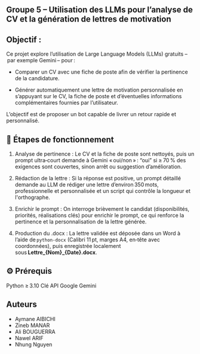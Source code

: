 ## Groupe 5 – Utilisation des LLMs pour l’analyse de CV et la génération de lettres de motivation 

## Objectif :

Ce projet explore l’utilisation de Large Language Models (LLMs) gratuits – par exemple Gemini – pour :

* Comparer un CV avec une fiche de poste afin de vérifier la pertinence de la candidature.

* Générer automatiquement une lettre de motivation personnalisée en s’appuyant sur le CV, la fiche de poste et d’éventuelles informations complémentaires fournies par l’utilisateur.

L’objectif est de proposer un bot capable de livrer un retour rapide et personnalisé.

## 📁 Étapes de fonctionnement

1. Analyse de pertinence : Le CV et la fiche de poste sont nettoyés, puis un prompt ultra‑court demande à Gemini « oui/non » : “oui” si ≥ 70 % des exigences sont couvertes, sinon arrêt ou suggestion d’amélioration.

2. Rédaction de la lettre : Si la réponse est positive, un prompt détaillé demande au LLM de rédiger une lettre d’environ 350 mots, professionnelle et personnalisée et un script qui contrôle la longueur et l'orthographe. 

3. Enrichir le prompt : On interroge brièvement le candidat (disponibilités, priorités, réalisations clés) pour enrichir le prompt, ce qui renforce la pertinence et la personnalisation de la lettre générée.

3. Production du .docx : La lettre validée est déposée dans un Word à l’aide de `python‑docx` (Calibri 11 pt, marges A4, en‑tête avec coordonnées), puis enregistrée localement sous **Lettre_{Nom}_{Date}.docx**.

## ⚙️ Prérequis

Python ≥ 3.10
Clé API Google Gemini 

## Auteurs

- Aymane AIBICHI
- Zineb MANAR
- Ali BOUGUERRA
- Nawel ARIF
- Nhung Nguyen
